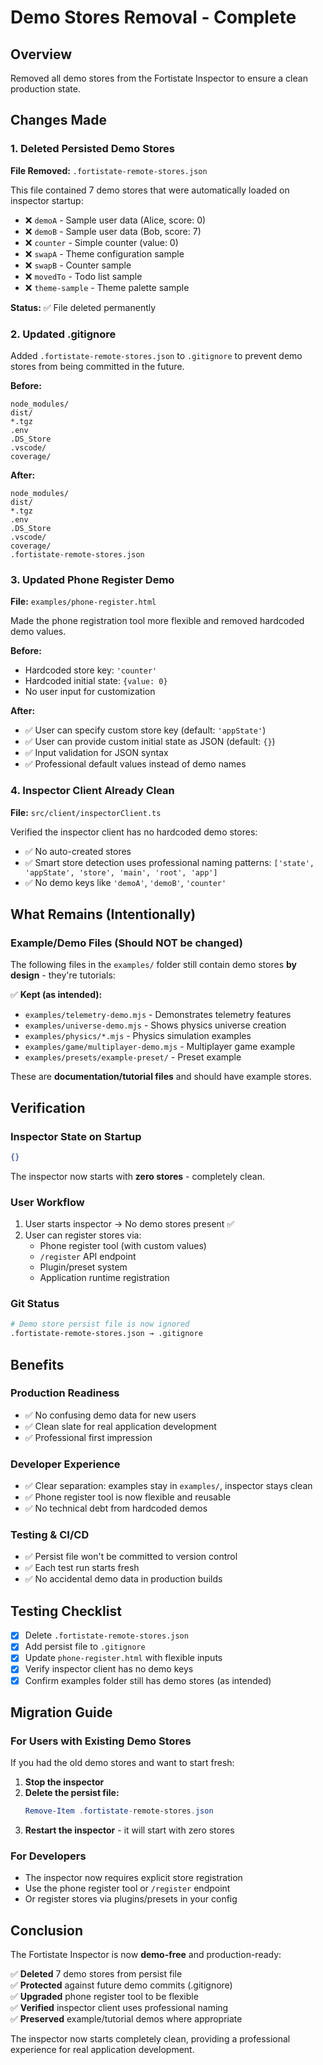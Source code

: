 # Demo Stores Removal - Complete

## Overview
Removed all demo stores from the Fortistate Inspector to ensure a clean production state.

## Changes Made

### 1. Deleted Persisted Demo Stores
**File Removed:** `.fortistate-remote-stores.json`

This file contained 7 demo stores that were automatically loaded on inspector startup:
- ❌ `demoA` - Sample user data (Alice, score: 0)
- ❌ `demoB` - Sample user data (Bob, score: 7)
- ❌ `counter` - Simple counter (value: 0)
- ❌ `swapA` - Theme configuration sample
- ❌ `swapB` - Counter sample
- ❌ `movedTo` - Todo list sample
- ❌ `theme-sample` - Theme palette sample

**Status:** ✅ File deleted permanently

### 2. Updated .gitignore
Added `.fortistate-remote-stores.json` to `.gitignore` to prevent demo stores from being committed in the future.

**Before:**
```gitignore
node_modules/
dist/
*.tgz
.env
.DS_Store
.vscode/
coverage/
```

**After:**
```gitignore
node_modules/
dist/
*.tgz
.env
.DS_Store
.vscode/
coverage/
.fortistate-remote-stores.json
```

### 3. Updated Phone Register Demo
**File:** `examples/phone-register.html`

Made the phone registration tool more flexible and removed hardcoded demo values.

**Before:**
- Hardcoded store key: `'counter'`
- Hardcoded initial state: `{value: 0}`
- No user input for customization

**After:**
- ✅ User can specify custom store key (default: `'appState'`)
- ✅ User can provide custom initial state as JSON (default: `{}`)
- ✅ Input validation for JSON syntax
- ✅ Professional default values instead of demo names

### 4. Inspector Client Already Clean
**File:** `src/client/inspectorClient.ts`

Verified the inspector client has no hardcoded demo stores:
- ✅ No auto-created stores
- ✅ Smart store detection uses professional naming patterns: `['state', 'appState', 'store', 'main', 'root', 'app']`
- ✅ No demo keys like `'demoA'`, `'demoB'`, `'counter'`

## What Remains (Intentionally)

### Example/Demo Files (Should NOT be changed)
The following files in the `examples/` folder still contain demo stores **by design** - they're tutorials:

✅ **Kept (as intended):**
- `examples/telemetry-demo.mjs` - Demonstrates telemetry features
- `examples/universe-demo.mjs` - Shows physics universe creation
- `examples/physics/*.mjs` - Physics simulation examples
- `examples/game/multiplayer-demo.mjs` - Multiplayer game example
- `examples/presets/example-preset/` - Preset example

These are **documentation/tutorial files** and should have example stores.

## Verification

### Inspector State on Startup
```json
{}
```
The inspector now starts with **zero stores** - completely clean.

### User Workflow
1. User starts inspector → No demo stores present ✅
2. User can register stores via:
   - Phone register tool (with custom values)
   - `/register` API endpoint
   - Plugin/preset system
   - Application runtime registration

### Git Status
```bash
# Demo store persist file is now ignored
.fortistate-remote-stores.json → .gitignore
```

## Benefits

### Production Readiness
- ✅ No confusing demo data for new users
- ✅ Clean slate for real application development
- ✅ Professional first impression

### Developer Experience
- ✅ Clear separation: examples stay in `examples/`, inspector stays clean
- ✅ Phone register tool is now flexible and reusable
- ✅ No technical debt from hardcoded demos

### Testing & CI/CD
- ✅ Persist file won't be committed to version control
- ✅ Each test run starts fresh
- ✅ No accidental demo data in production builds

## Testing Checklist

- [x] Delete `.fortistate-remote-stores.json`
- [x] Add persist file to `.gitignore`
- [x] Update `phone-register.html` with flexible inputs
- [x] Verify inspector client has no demo keys
- [x] Confirm examples folder still has demo stores (as intended)

## Migration Guide

### For Users with Existing Demo Stores
If you had the old demo stores and want to start fresh:

1. **Stop the inspector**
2. **Delete the persist file:**
   ```powershell
   Remove-Item .fortistate-remote-stores.json
   ```
3. **Restart the inspector** - it will start with zero stores

### For Developers
- The inspector now requires explicit store registration
- Use the phone register tool or `/register` endpoint
- Or register stores via plugins/presets in your config

## Conclusion

The Fortistate Inspector is now **demo-free** and production-ready:

✅ **Deleted** 7 demo stores from persist file  
✅ **Protected** against future demo commits (.gitignore)  
✅ **Upgraded** phone register tool to be flexible  
✅ **Verified** inspector client uses professional naming  
✅ **Preserved** example/tutorial demos where appropriate  

The inspector now starts completely clean, providing a professional experience for real application development.
